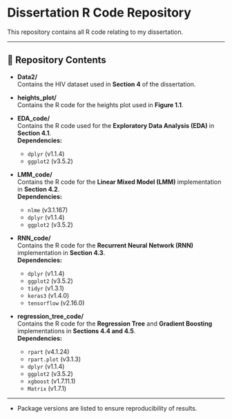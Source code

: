 # Dissertation R Code Repository

This repository contains all R code relating to my dissertation.  

---

## 📂 Repository Contents

- **Data2/**  
  Contains the HIV dataset used in **Section 4** of the dissertation.

- **heights_plot/**  
  Contains the R code for the heights plot used in **Figure 1.1**.

- **EDA_code/**  
  Contains the R code used for the **Exploratory Data Analysis (EDA)** in **Section 4.1**.  
  **Dependencies:**  
  - `dplyr` (v1.1.4)  
  - `ggplot2` (v3.5.2)  

- **LMM_code/**  
  Contains the R code for the **Linear Mixed Model (LMM)** implementation in **Section 4.2**.  
  **Dependencies:**  
  - `nlme` (v3.1.167)  
  - `dplyr` (v1.1.4)  
  - `ggplot2` (v3.5.2)  

- **RNN_code/**  
  Contains the R code for the **Recurrent Neural Network (RNN)** implementation in **Section 4.3**.  
  **Dependencies:**  
  - `dplyr` (v1.1.4)  
  - `ggplot2` (v3.5.2)  
  - `tidyr` (v1.3.1)  
  - `keras3` (v1.4.0)  
  - `tensorflow` (v2.16.0)  

- **regression_tree_code/**  
  Contains the R code for the **Regression Tree** and **Gradient Boosting** implementations in **Sections 4.4 and 4.5**.  
  **Dependencies:**  
  - `rpart` (v4.1.24)  
  - `rpart.plot` (v3.1.3)  
  - `dplyr` (v1.1.4)  
  - `ggplot2` (v3.5.2)  
  - `xgboost` (v1.7.11.1)  
  - `Matrix` (v1.7.1)  

---
- Package versions are listed to ensure reproducibility of results.  
